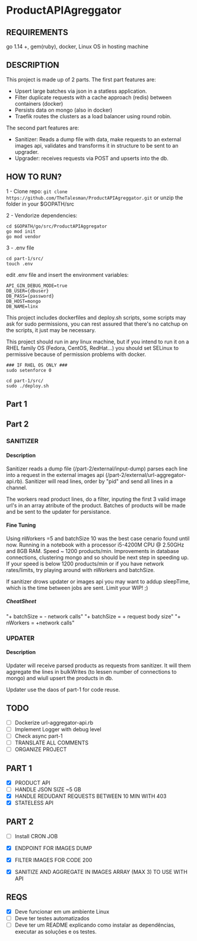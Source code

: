 # ProductAPIAgreggator

## REQUIREMENTS
go 1.14 +, gem(ruby), docker, Linux OS in hosting machine

## DESCRIPTION
This project is made up of 2 parts. 
The first part features are:
- Upsert large batches via json in a statless application. 
- Filter duplicate requests with a cache approach (redis) between containers (docker)
- Persists data on mongo (also in docker)
- Traefik routes the clusters as a load balancer using round robin.

The second part features are:
- Sanitizer: Reads a dump file with data, make requests to an external images api, validates and transforms it in structure to be sent to an upgrader.
- Upgrader: receives requests via POST and upserts into the db.


## HOW TO RUN?

1 - Clone repo:
`git clone https://github.com/TheTalesman/ProductAPIAgreggator.git` or unzip the folder in your $GOPATH/src

2 - Vendorize dependencies:
```
cd $GOPATH/go/src/ProductAPIAggregator
go mod init
go mod vendor
```

3 - .env file
```
cd part-1/src/
touch .env
```

edit .env file and insert the environment variables:
```
API_GIN_DEBUG_MODE=true
DB_USER={dbuser}
DB_PASS={password}
DB_HOST=mongo
DB_NAME=linx
```

This project includes dockerfiles and deploy.sh scripts, some scripts may ask for sudo permissions, you can rest assured that there's no catchup on the scripts, it just may be necessary.

This project should run in any linux machine, but if you intend to run it on a RHEL family OS (Fedora, CentOS, RedHat...) you should set SELinux to permissive because of permission problems with docker.
```
### IF RHEL OS ONLY ###
sudo setenforce 0
```

```
cd part-1/src/
sudo ./deploy.sh
```




## Part 1


## Part 2
### SANITIZER 
#### Description
Sanitizer reads a dump file (/part-2/external/input-dump) parses each line into a request in the external images api (/part-2/external/url-aggregator-api.rb).
Sanitizer will read lines, order by "pid" and send all lines in a channel.

The workers read product lines, do a filter, inputing the first 3 valid image url's in an array atribute of the product. Batches of products will be made and be sent to the updater for persistance.

#### Fine Tuning
Using nWorkers =5 and batchSize 10 was the best case cenario found until now. Running in a notebook with a processor  i5-4200M CPU @ 2.50GHz and 8GB RAM. 
Speed ~ 1200 products/min.
Improvements in database connections, clustering mongo and so should be next step in speeding up.
If your speed is below 1200 products/min or if you have network rates/limits, try playing around with nWorkers and batchSize.

If sanitizer drows updater or images api you may want to addup sleepTime, which is the time between jobs are sent. Limit your WIP! ;)
##### CheatSheet
"+ batchSize = - network calls"
"+ batchSize = + request body size"
"+ nWorkers = +network calls"

### UPDATER
#### Description
Updater will receive parsed products as requests from sanitizer. It will them aggregate the lines in bulkWrites (to lessen number of connections to mongo) and wiull upsert the products in db.

Updater use the daos of part-1 for code reuse.




## TODO

- [ ] Dockerize url-aggregator-api.rb
- [ ] Implement Logger with debug level
- [ ] Check async  part-1
- [ ] TRANSLATE ALL COMMENTS
- [ ] ORGANIZE PROJECT

## PART 1


- [X] PRODUCT API
- [ ] HANDLE JSON SIZE ~5 GB
- [X] HANDLE REDUDANT REQUESTS BETWEEN 10 MIN WITH 403
- [X] STATELESS API

## PART 2
- [ ] Install CRON JOB
- [X] ENDPOINT FOR IMAGES DUMP
- [x] FILTER IMAGES FOR CODE 200
- [x] SANITIZE AND AGGREGATE IN IMAGES ARRAY (MAX 3) TO USE WITH API



## REQS
- [X] Deve funcionar em um ambiente Linux
- [ ] Deve ter testes automatizados
- [ ] Deve ter um README explicando como instalar as dependências, executar as soluções e os testes.
